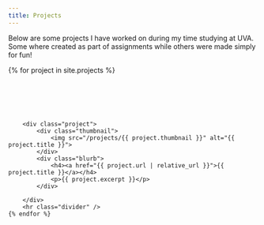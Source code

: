 ```yaml
---
title: Projects
---
```

<style>

    .project-container {
        display: flex;
        flex-wrap: wrap;
        gap: 2vh;
    }

    .project {
        display: flex;
        padding: 4%;
    }

    .project p{
        font-size: small;
    }

    .thumbnail {
        box-shadow: 0 4px 8px 0 rgba(0, 0, 0, 0.2), 0 6px 20px 0 rgba(0, 0, 0, 0.19);
        flex: 1;

    }
    
    .thumbnail img {
        object-fit: cover;
        border-radius: 2%;
    }

    .blurb {
        padding-left: 5%;

        flex: 2;
    }

    .divider {
        height: 1px;
        width: 100%;
        box-shadow: 0 4px 8px 0 rgba(0, 0, 0, 0.2), 0 6px 5px 0 rgba(0, 0, 0, 0.19);
    }

</style>

Below are some projects I have worked on during my time studying at UVA. Some where created as part of assignments while others were made simply for fun!

<div class="project-container">
    {% for project in site.projects %}

        <div class="project">
            <div class="thumbnail">
                <img src="/projects/{{ project.thumbnail }}" alt="{{ project.title }}">
            </div>
            <div class="blurb">
                <h4><a href="{{ project.url | relative_url }}">{{ project.title }}</a></h4>
                <p>{{ project.excerpt }}</p>
            </div>
        
        </div>
        <hr class="divider" />
    {% endfor %}

</div>